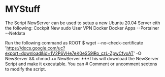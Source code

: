 # MYStuff
The Script NewServer can be used to setup a new Ubuntu 20.04 Server eith the following:
Cockpit
New sudo User
VPN
Docker
Docker Apps
--Portainer
--Netdata

Run the following command as ROOT
$ wget --no-check-certificate 'https://docs.google.com/uc?export=download&id=1V2P6VHe7eK0eS59lRo_czL-ZpwCfvxAT' -O NewServer && chmod +x NewServer
***This will download the NewServer Script and make it executable.
You can # Comment or uncomment sectons to modify the script.

